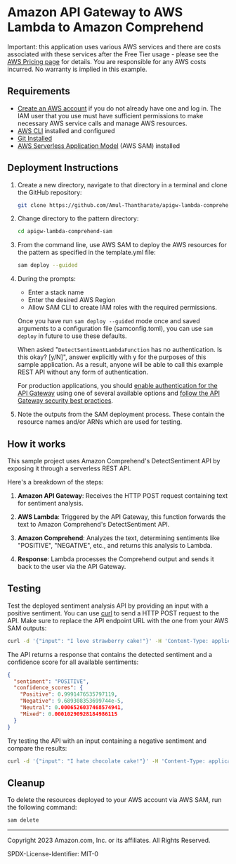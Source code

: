 # Amazon API Gateway to AWS Lambda to Amazon Comprehend


Important: this application uses various AWS services and there are costs associated with these services after the Free Tier usage - please see the [AWS Pricing page](https://aws.amazon.com/pricing/) for details. You are responsible for any AWS costs incurred. No warranty is implied in this example.

## Requirements

- [Create an AWS account](https://portal.aws.amazon.com/gp/aws/developer/registration/index.html) if you do not already have one and log in. The IAM user that you use must have sufficient permissions to make necessary AWS service calls and manage AWS resources.
- [AWS CLI](https://docs.aws.amazon.com/cli/latest/userguide/install-cliv2.html) installed and configured
- [Git Installed](https://git-scm.com/book/en/v2/Getting-Started-Installing-Git)
- [AWS Serverless Application Model](https://docs.aws.amazon.com/serverless-application-model/latest/developerguide/serverless-sam-cli-install.html) (AWS SAM) installed

## Deployment Instructions

1. Create a new directory, navigate to that directory in a terminal and clone the GitHub repository:
   ```bash
   git clone https://github.com/Amul-Thantharate/apigw-lambda-comprehend-sam
   ```
1. Change directory to the pattern directory:
   ```bash
   cd apigw-lambda-comprehend-sam
   ```
1. From the command line, use AWS SAM to deploy the AWS resources for the pattern as specified in the template.yml file:
   ```bash
   sam deploy --guided
   ```
1. During the prompts:

   - Enter a stack name
   - Enter the desired AWS Region
   - Allow SAM CLI to create IAM roles with the required permissions.

   Once you have run `sam deploy --guided` mode once and saved arguments to a configuration file (samconfig.toml), you can use `sam deploy` in future to use these defaults.

   When asked "`DetectSentimentLambdaFunction` has no authentication. Is this okay? [y/N]", answer explicitly with y for the purposes of this sample application. As a result, anyone will be able to call this example REST API without any form of authentication.

   For production applications, you should [enable authentication for the API Gateway](https://docs.aws.amazon.com/apigateway/latest/developerguide/apigateway-control-access-to-api.html) using one of several available options and [follow the API Gateway security best practices](https://docs.aws.amazon.com/apigateway/latest/developerguide/security-best-practices.html).

1. Note the outputs from the SAM deployment process. These contain the resource names and/or ARNs which are used for testing.

## How it works

This sample project uses Amazon Comprehend's DetectSentiment API by exposing it through a serverless REST API.

Here's a breakdown of the steps:

1. **Amazon API Gateway**: Receives the HTTP POST request containing text for sentiment analysis.

1. **AWS Lambda**: Triggered by the API Gateway, this function forwards the text to Amazon Comprehend's DetectSentiment API.

1. **Amazon Comprehend**: Analyzes the text, determining sentiments like "POSITIVE", "NEGATIVE", etc., and returns this analysis to Lambda.

1. **Response**: Lambda processes the Comprehend output and sends it back to the user via the API Gateway.

## Testing

Test the deployed sentiment analysis API by providing an input with a positive sentiment. You can use [curl](https://curl.se/) to send a HTTP POST request to the API. Make sure to replace the API endpoint URL with the one from your AWS SAM outputs:

```bash
curl -d '{"input": "I love strawberry cake!"}' -H 'Content-Type: application/json' https://<API Gateway endpoint>.execute-api.<AWS Region>.amazonaws.com/Prod/detect_sentiment/
```

The API returns a response that contains the detected sentiment and a confidence score for all available sentiments:

```json
{
  "sentiment": "POSITIVE",
  "confidence_scores": {
    "Positive": 0.9991476535797119,
    "Negative": 9.689308353699744e-5,
    "Neutral": 0.0006526037468574941,
    "Mixed": 0.00010290928184986115
  }
}
```

Try testing the API with an input containing a negative sentiment and compare the results:

```bash
curl -d '{"input": "I hate chocolate cake!"}' -H 'Content-Type: application/json' https://<API Gateway endpoint>.execute-api.<AWS Region>.amazonaws.com/dev/detect_sentiment/
```

## Cleanup

To delete the resources deployed to your AWS account via AWS SAM, run the following command:

```bash
sam delete
```

---

Copyright 2023 Amazon.com, Inc. or its affiliates. All Rights Reserved.

SPDX-License-Identifier: MIT-0
